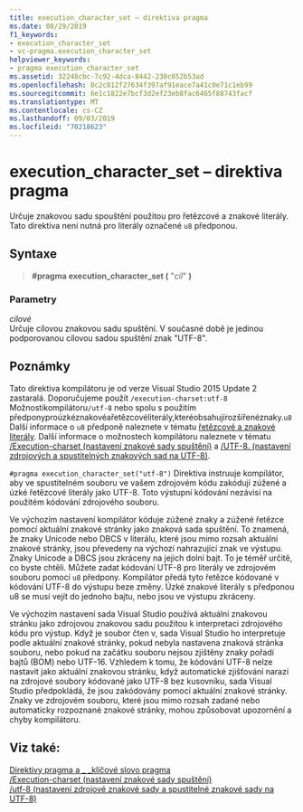 ```yaml
---
title: execution_character_set – direktiva pragma
ms.date: 08/29/2019
f1_keywords:
- execution_character_set
- vc-pragma.execution_character_set
helpviewer_keywords:
- pragma execution_character_set
ms.assetid: 32248cbc-7c92-4dca-8442-230c052b53ad
ms.openlocfilehash: 0c2c812f27634f397af91eace7a41c0e71c1eb99
ms.sourcegitcommit: 6e1c1822e7bcf3d2ef23eb8fac6465f88743facf
ms.translationtype: MT
ms.contentlocale: cs-CZ
ms.lasthandoff: 09/03/2019
ms.locfileid: "70218623"
---
```

# <a name="execution_character_set-pragma"></a>execution_character_set – direktiva pragma

Určuje znakovou sadu spouštění použitou pro řetězcové a znakové literály. Tato direktiva není nutná pro literály označené `u8` předponou.

## <a name="syntax"></a>Syntaxe

> **#pragma execution_character_set (** "*cíl*" **)**

### <a name="parameters"></a>Parametry

*cílové*\
Určuje cílovou znakovou sadu spuštění. V současné době je jedinou podporovanou cílovou sadou spuštění znak "UTF-8".

## <a name="remarks"></a>Poznámky

Tato direktiva kompilátoru je od verze Visual Studio 2015 Update 2 zastaralá. Doporučujeme použít `/execution-charset:utf-8` Možnostikompilátoru`/utf-8` nebo spolu s použitím předponyproúzkéznakovéařetězcovéliterály,kteréobsahujírozšířenéznaky.`u8` Další informace o `u8` předponě naleznete v tématu [řetězcové a znakové literály](../cpp/string-and-character-literals-cpp.md). Další informace o možnostech kompilátoru naleznete v tématu [/Execution-charset (nastavení znakové sady spuštění)](../build/reference/execution-charset-set-execution-character-set.md) a [/UTF-8. (nastavení zdrojových a spustitelných znakových sad na UTF-8)](../build/reference/utf-8-set-source-and-executable-character-sets-to-utf-8.md).

`#pragma execution_character_set("utf-8")` Direktiva instruuje kompilátor, aby ve spustitelném souboru ve vašem zdrojovém kódu zakódují zúžené a úzké řetězcové literály jako UTF-8. Toto výstupní kódování nezávisí na použitém kódování zdrojového souboru.

Ve výchozím nastavení kompilátor kóduje zúžené znaky a zúžené řetězce pomocí aktuální znakové stránky jako znaková sada spuštění. To znamená, že znaky Unicode nebo DBCS v literálu, které jsou mimo rozsah aktuální znakové stránky, jsou převedeny na výchozí nahrazující znak ve výstupu. Znaky Unicode a DBCS jsou zkráceny na jejich dolní bajt. To je téměř určitě, co byste chtěli. Můžete zadat kódování UTF-8 pro literály ve zdrojovém souboru pomocí `u8` předpony. Kompilátor předá tyto řetězce kódované v kódování UTF-8 do výstupu beze změny. Úzké znakové literály s předponou u8 se musí vejít do jednoho bajtu, nebo jsou ve výstupu zkráceny.

Ve výchozím nastavení sada Visual Studio používá aktuální znakovou stránku jako zdrojovou znakovou sadu použitou k interpretaci zdrojového kódu pro výstup. Když je soubor čten v, sada Visual Studio ho interpretuje podle aktuální znakové stránky, pokud nebyla nastavena znaková stránka souboru, nebo pokud na začátku souboru nejsou zjištěny znaky pořadí bajtů (BOM) nebo UTF-16. Vzhledem k tomu, že kódování UTF-8 nelze nastavit jako aktuální znakovou stránku, když automatické zjišťování narazí na zdrojové soubory kódované jako UTF-8 bez kusovníku, sada Visual Studio předpokládá, že jsou zakódovány pomocí aktuální znakové stránky. Znaky ve zdrojovém souboru, které jsou mimo rozsah zadané nebo automaticky rozpoznané znakové stránky, mohou způsobovat upozornění a chyby kompilátoru.

## <a name="see-also"></a>Viz také:

[Direktivy pragma a \_ \_klíčové slovo pragma](../preprocessor/pragma-directives-and-the-pragma-keyword.md)\
[/Execution-charset (nastavení znakové sady spuštění)](../build/reference/execution-charset-set-execution-character-set.md)\
[/utf-8 (nastavení zdrojové znakové sady a spustitelné znakové sady na UTF-8)](../build/reference/utf-8-set-source-and-executable-character-sets-to-utf-8.md)
